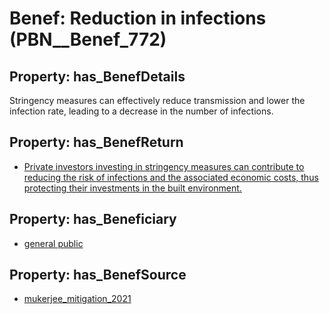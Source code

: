 # Benef: __Reduction in infections__ (PBN__Benef_772)

## Property: has_BenefDetails

Stringency measures can effectively reduce transmission and lower the infection rate, leading to a decrease in the number of infections.

## Property: has_BenefReturn

* [Private investors investing in stringency measures can contribute to reducing the risk of infections and the associated economic costs, thus protecting their investments in the built environment.](../BenefReturn/PBN__BenefReturn_840)

## Property: has_Beneficiary

* [general public](../Stakeholder/PBN__Stakeholder_29)

## Property: has_BenefSource

* [mukerjee_mitigation_2021](../Article/PBN__Article_154)

